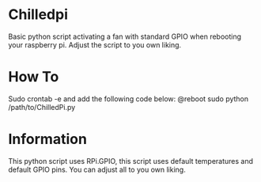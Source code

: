 # Chilledpi
Basic python script activating a fan with standard GPIO when rebooting your raspberry pi. Adjust the script to you own liking.

# How To
Sudo crontab -e and add the following code below:
@reboot sudo python /path/to/ChilledPi.py

# Information
This python script uses RPi.GPIO, this script uses default temperatures and default GPIO pins. You can adjust all to you own liking.
